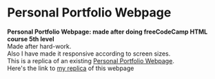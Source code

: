 # Personal Portfolio Webpage
**Personal Portfolio Webpage: made after doing freeCodeCamp HTML course 5th level** <br/>
Made after hard-work. <br/>
Also I have made it responsive according to screen sizes. <br/>
This is a replica of an existing [Personal Portfolio Webpage](https://personal-portfolio.freecodecamp.rocks//). <br/>
Here's the link to [my replica](https://kb0207.github.io/) of this webpage
